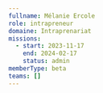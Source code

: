 ```yaml
---
fullname: Mélanie Ercole
role: intrapreneur
domaine: Intraprenariat
missions:
  - start: 2023-11-17
    end: 2024-02-17
    status: admin
memberType: beta
teams: []
---
```

